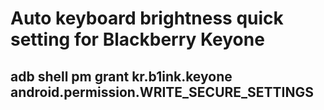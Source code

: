 # Auto keyboard brightness quick setting for Blackberry Keyone
## adb shell pm grant kr.b1ink.keyone android.permission.WRITE_SECURE_SETTINGS

